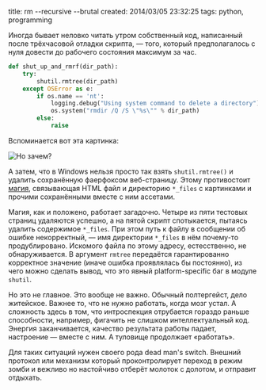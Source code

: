 title: rm --recursive --brutal
created: 2014/03/05 23:32:25
tags: python, programming

Иногда бывает неловко читать утром собственный код, написанный после трёхчасовой отладки скрипта, — того, который предполагалось с нуля довести до рабочего состояния максимум за час.

``` python
def shut_up_and_rmrf(dir_path):
    try:
        shutil.rmtree(dir_path)
    except OSError as e:
        if os.name == 'nt':
            logging.debug("Using system command to delete a directory")
            os.system("rmdir /Q /S \"%s\"" % dir_path)
        else:
            raise
```

Вспоминается вот эта картинка:

![Но зачем?](http://media.drafts.cc/no-zachem.jpg)

А затем, что в Windows нельзя просто так взять `shutil.rmtree()` и удалить сохранённую фаерфоксом веб-страницу. Этому противостоит [магия](http://msdn.microsoft.com/en-us/library/bb776887%28VS.85%29.aspx#connected), связывающая HTML файл и директорию `*_files` с картинками и прочими сохранёнными вместе с ним ассетами.

Магия, как и положено, работает загадочно. Четыре из пяти тестовых страниц удаляются успешно, а на пятой скрипт спотыкается, пытаясь удалить содержимое `*_files`. При этом путь к файлу в сообщении об ошибке некорректный, — имя директории `*_files` в нём почему-то продублировано. Искомого файла по этому адресу, естесственно, не обнаруживается. В аргумент `rmtree` передаётся гарантированно корректное значение (иначе ошибка проявлялась бы постоянно), из чего можно сделать вывод, что это явный platform-specific баг в модуле `shutil`.

Но это не главное. Это вообще не важно. Обычный полтергейст, дело житейское. Важнее то, что не нужно работать, когда мозг устал. А сложность здесь в том, что интроспекция отрубается гораздо раньше способности, например, фигачить не слишком интеллектуальный код. Энергия заканчивается, качество результата работы падает, настроение — вместе с ним. А туловище продолжает «работать».

Для таких ситуаций нужен своего рода dead man's switch. Внешний протокол или механизм который проконтролирует переход в режим зомби и вежливо но настойчиво отберёт молоток с долотом, и отправит отдыхать.
